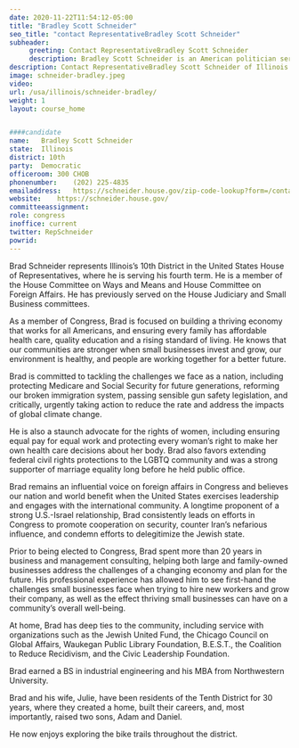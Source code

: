 ```yaml
---
date: 2020-11-22T11:54:12-05:00
title: "Bradley Scott Schneider"
seo_title: "contact RepresentativeBradley Scott Schneider"
subheader:
     greeting: Contact RepresentativeBradley Scott Schneider 
     description: Bradley Scott Schneider is an American politician serving as the U.S. Representative for Illinois's 10th congressional district since 2017, previously holding the position from 2013 to 2015. Before he was elected to Congress, Schneider worked as a management consultant and industrial engineer in Deerfield, Illinois.
description: Contact RepresentativeBradley Scott Schneider of Illinois. Contact information for Bradley Scott Schneider includes email address, phone number, and mailing address.
image: schneider-bradley.jpeg
video: 
url: /usa/illinois/schneider-bradley/
weight: 1
layout: course_home


####candidate
name:	Bradley Scott Schneider
state:	Illinois
district: 10th
party:	Democratic
officeroom:	300 CHOB
phonenumber:	(202) 225-4835
emailaddress:	https://schneider.house.gov/zip-code-lookup?form=/contact/email
website:	https://schneider.house.gov/
committeeassignment: 
role: congress
inoffice: current
twitter: RepSchneider
powrid: 
---
```


Brad Schneider represents Illinois’s 10th District in the United States House of Representatives, where he is serving his fourth term. He is a member of the House Committee on Ways and Means and House Committee on Foreign Affairs. He has previously served on the House Judiciary and Small Business committees.

As a member of Congress, Brad is focused on building a thriving economy that works for all Americans, and ensuring every family has affordable health care, quality education and a rising standard of living.  He knows that our communities are stronger when small businesses invest and grow, our environment is healthy, and people are working together for a better future. 

Brad is committed to tackling the challenges we face as a nation, including protecting Medicare and Social Security for future generations, reforming our broken immigration system,  passing sensible gun safety legislation, and critically, urgently taking action to reduce the rate and address the impacts of global climate change. 

He is also a staunch advocate for the rights of women, including ensuring equal pay for equal work and protecting every woman’s right to make her own health care decisions about her body. Brad also favors extending federal civil rights protections to the LGBTQ community and was a strong supporter of marriage equality long before he held public office.

Brad remains an influential voice on foreign affairs in Congress and believes our nation and world benefit when the United States exercises leadership and engages with the international community. A longtime proponent of a strong U.S.-Israel relationship, Brad consistently leads on efforts in Congress to promote cooperation on security, counter Iran’s nefarious influence, and condemn efforts to delegitimize the Jewish state.

Prior to being elected to Congress, Brad spent more than 20 years in business and management consulting, helping both large and family-owned businesses address the challenges of a changing economy and plan for the future.  His professional experience has allowed him to see first-hand the challenges small businesses face when trying to hire new workers and grow their company, as well as the effect thriving small businesses can have on a community’s overall well-being.

At home, Brad has deep ties to the community, including service with organizations such as the Jewish United Fund, the Chicago Council on Global Affairs, Waukegan Public Library Foundation, B.E.S.T., the Coalition to Reduce Recidivism, and the Civic Leadership Foundation.

Brad earned a BS in industrial engineering and his MBA from Northwestern University.

Brad and his wife, Julie, have been residents of the Tenth District for 30 years, where they created a home, built their careers, and, most importantly, raised two sons, Adam and Daniel.

He now enjoys exploring the bike trails throughout the district.